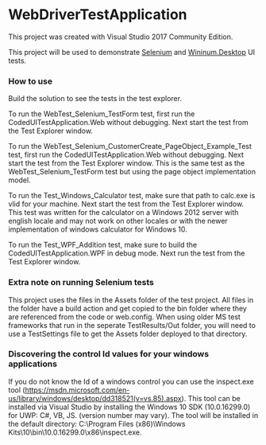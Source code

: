 <h1>WebDriverTestApplication</h1>
<p>
    This project was created with Visual Studio 2017 Community Edition.
</p>
<p>
    This project will be used to demonstrate <a href="http://www.seleniumhq.org/" target=_blank">Selenium</a> and <a href="https://github.com/2gis/Winium.Desktop" target="_blank">Wininum.Desktop</a> UI tests.
</p> 
<h3>How to use</h3>
<p>
	Build the solution to see the tests in the test explorer.
</p>
<p>
	To run the WebTest_Selenium_TestForm test, first run the CodedUITestApplication.Web without debugging. 
	Next start the test from the Test Explorer window.
</p>
<p>
	To run the WebTest_Selenium_CustomerCreate_PageObject_Example_Test test, first run the CodedUITestApplication.Web without debugging. 
	Next start the test from the Test Explorer window. This is the same test as the WebTest_Selenium_TestForm test but using the page object implementation model.
</p>
<p>
	To run the Test_Windows_Calculator test, make sure that path to calc.exe is vlid for your machine.
	Next start the test from the Test Explorer window. This test was written for the calculator on a Windows 2012 server with english locale and may not work on other locales or with the newer implementation of windows calculator for Windows 10.
</p>
<p>
	To run the Test_WPF_Addition test, make sure to build the CodedUITestApplication.WPF in debug mode. 
	Next run the test from the Test Explorer window.
</p>
<h3>Extra note on running Selenium tests</h3>
<p>
This project uses the files in the Assets folder of the test project. All files in the folder have a build action and get copied to the bin folder where they are referenced from the code or web.config.
When using older MS test frameworks that run in the seperate TestResults/Out folder, you will need to use a TestSettings file to get the Assets folder deployed to that directory.
</p>
<h3>Discovering the control Id values for your windows applications</h3>
<p>
If you do not know the Id of a windows control you can use the inspect.exe tool (<a href="https://msdn.microsoft.com/en-us/library/windows/desktop/dd318521(v=vs.85).aspx" target="_blank">https://msdn.microsoft.com/en-us/library/windows/desktop/dd318521(v=vs.85).aspx</a>).
This tool can be installed via Visual Studio by installing the Windows 10 SDK (10.0.16299.0) for UWP: C#, VB, JS. (version number may vary). The tool will be installed in the default directory: C:\Program Files (x86)\Windows Kits\10\bin\10.0.16299.0\x86\inspect.exe.
</p>
		

